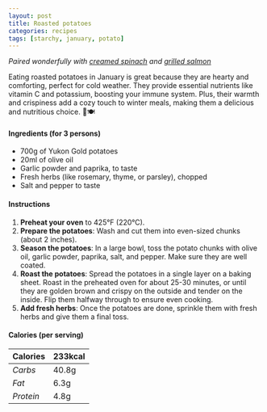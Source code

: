 ```yaml
---
layout: post
title: Roasted potatoes
categories: recipes
tags: [starchy, january, potato]
---
```


*Paired wonderfully with <a href="/recipes/creamed-spinach">creamed spinach</a> and <a href="/recipes/grilled-salmon">grilled salmon</a>*

Eating roasted potatoes in January is great because they are hearty and comforting, perfect for cold weather. They provide essential nutrients like vitamin C and potassium, boosting your immune system. Plus, their warmth and crispiness add a cozy touch to winter meals, making them a delicious and nutritious choice. 🥔🍽️

#### Ingredients (for 3 persons)
- 700g of Yukon Gold potatoes
- 20ml of olive oil
- Garlic powder and paprika, to taste
- Fresh herbs (like rosemary, thyme, or parsley), chopped
- Salt and pepper to taste

#### Instructions

1. **Preheat your oven** to 425°F (220°C).
2. **Prepare the potatoes**: Wash and cut them into even-sized chunks (about 2 inches).
3. **Season the potatoes**: In a large bowl, toss the potato chunks with olive oil, garlic powder, paprika, salt, and pepper. Make sure they are well coated.
4. **Roast the potatoes**: Spread the potatoes in a single layer on a baking sheet. Roast in the preheated oven for about 25-30 minutes, or until they are golden brown and crispy on the outside and tender on the inside. Flip them halfway through to ensure even cooking.
5. **Add fresh herbs**: Once the potatoes are done, sprinkle them with fresh herbs and give them a final toss.

#### Calories (per serving)

| **Calories** | 233kcal |
| ----------- | ----------- |
| *Carbs* | 40.8g |
| *Fat* | 6.3g |
| *Protein* | 4.8g |